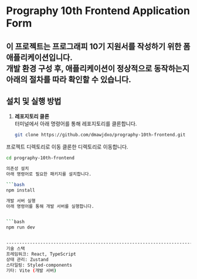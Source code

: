 # Prography 10th Frontend Application Form

이 프로젝트는 프로그래피 10기 지원서를 작성하기 위한 폼 애플리케이션입니다.  
개발 환경 구성 후, 애플리케이션이 정상적으로 동작하는지 아래의 절차를 따라 확인할 수 있습니다.
-----------------------------------------------------------------------------------------
## 설치 및 실행 방법

1. **레포지토리 클론**  
   터미널에서 아래 명령어를 통해 레포지토리를 클론합니다.
   ```bash
   git clone https://github.com/dmawjdxo/prography-10th-frontend.git
   
프로젝트 디렉토리로 이동
클론한 디렉토리로 이동합니다.

   ```bash
   cd prography-10th-frontend

의존성 설치
아래 명령어로 필요한 패키지를 설치합니다.

   ```bash
   npm install

개발 서버 실행
아래 명령어를 통해 개발 서버를 실행합니다.


   ```bash
   npm run dev


------------------------------------------------------------------------------
기술 스택
프레임워크: React, TypeScript
상태 관리: Zustand
스타일링: Styled-components
기타: Vite (개발 서버)
